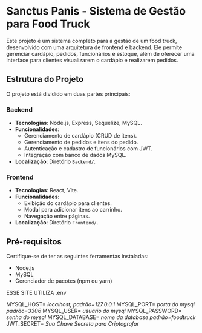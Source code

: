 # Sanctus Panis - Sistema de Gestão para Food Truck

Este projeto é um sistema completo para a gestão de um food truck, desenvolvido com uma arquitetura de frontend e backend. Ele permite gerenciar cardápio, pedidos, funcionários e estoque, além de oferecer uma interface para clientes visualizarem o cardápio e realizarem pedidos.

## Estrutura do Projeto

O projeto está dividido em duas partes principais:

### Backend
- **Tecnologias**: Node.js, Express, Sequelize, MySQL.
- **Funcionalidades**:
  - Gerenciamento de cardápio (CRUD de itens).
  - Gerenciamento de pedidos e itens do pedido.
  - Autenticação e cadastro de funcionários com JWT.
  - Integração com banco de dados MySQL.
- **Localização**: Diretório `Backend/`.

### Frontend
- **Tecnologias**: React, Vite.
- **Funcionalidades**:
  - Exibição do cardápio para clientes.
  - Modal para adicionar itens ao carrinho.
  - Navegação entre páginas.
- **Localização**: Diretório `Frontend/`.

## Pré-requisitos

Certifique-se de ter as seguintes ferramentas instaladas:
- Node.js
- MySQL
- Gerenciador de pacotes (npm ou yarn)


ESSE SITE UTILIZA .env

MYSQL_HOST= *localhost, padrão=127.0.0.1*
MYSQL_PORT= *porta do mysql padrão=3306*
MYSQL_USER= *usuario do mysql*
MYSQL_PASSWORD= *senha do mysql*
MYSQL_DATABASE= *nome da database padrão=foodtruck*
JWT_SECRET= *Sua Chave Secreta para Criptografar*
